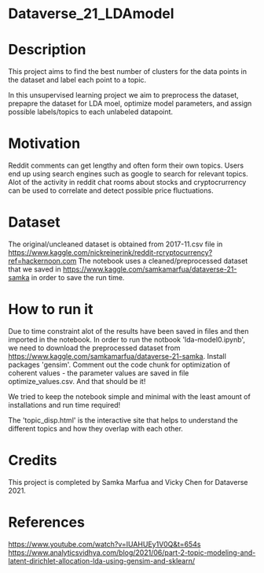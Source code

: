 # Dataverse_21_LDAmodel

# Description

This project aims to find the best number of clusters for the data points in the dataset and label each point
to a topic. 

In this unsupervised learning project we aim to preprocess the dataset, prepapre the dataset for LDA moel, optimize model parameters,
and assign possible labels/topics to each unlabeled datapoint.

# Motivation
Reddit comments can get lengthy and often form their own topics. Users end up using search engines such as google to search for relevant topics. Alot of the activity in 
reddit chat rooms about stocks and cryptocrurrency can be used to correlate and detect possible price fluctuations. 

# Dataset

The original/uncleaned dataset is obtained from 2017-11.csv file in https://www.kaggle.com/nickreinerink/reddit-rcryptocurrency?ref=hackernoon.com
The notebook uses a cleaned/preprocessed dataset that we saved in https://www.kaggle.com/samkamarfua/dataverse-21-samka in order to save the run time.

# How to run it

Due to time constraint alot of the results have been saved in files and then imported in the notebook. In order to run the notbook 'lda-model0.ipynb', we need to download
the preprocessed dataset from https://www.kaggle.com/samkamarfua/dataverse-21-samka. Install packages 'gensim'.  Comment out the code chunk for optimization of coherent values - the parameter values are saved in file optimize_values.csv.
And that should be it!

We tried to keep the notebook simple and minimal with the least amount of installations and run time required!

The 'topic_disp.html' is the interactive site that helps to understand the different topics and how they overlap with each other.


# Credits
This project is completed by Samka Marfua and Vicky Chen for Dataverse 2021. 

# References
https://www.youtube.com/watch?v=IUAHUEy1V0Q&t=654s
https://www.analyticsvidhya.com/blog/2021/06/part-2-topic-modeling-and-latent-dirichlet-allocation-lda-using-gensim-and-sklearn/


